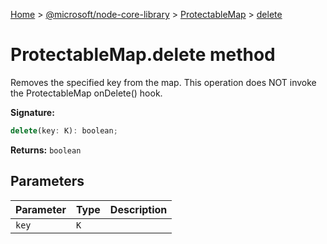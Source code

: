 [Home](./index) &gt; [@microsoft/node-core-library](./node-core-library.md) &gt; [ProtectableMap](./node-core-library.protectablemap.md) &gt; [delete](./node-core-library.protectablemap.delete.md)

# ProtectableMap.delete method

Removes the specified key from the map. This operation does NOT invoke the ProtectableMap onDelete() hook.

**Signature:**
```javascript
delete(key: K): boolean;
```
**Returns:** `boolean`

## Parameters

|  Parameter | Type | Description |
|  --- | --- | --- |
|  `key` | `K` |  |

